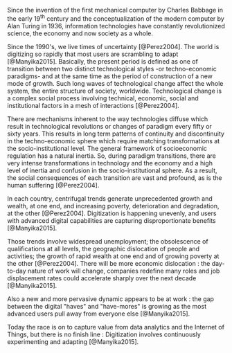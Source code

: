 Since the invention of the first mechanical computer by Charles Babbage in the early 19<sup>th</sup> century and the conceptualization of the modern computer by Alan Turing in 1936, information technologies have constantly revolutionized science, the economy and now society as a whole.

Since the 1990's, we live times of uncertainty [@Perez2004]. The world is digitizing so rapidly that most users are scrambling to adapt [@Manyika2015]. Basically, the present period is defined as one of transition between two distinct technological styles -or techno-economic paradigms- and at the same time as the period of construction of a new mode of growth. Such long waves of technological change affect the whole system, the entire structure of society, worldwide. Technological change is a complex social process involving technical, economic, social and institutional factors in a mesh of interactions [@Perez2004].

There are mechanisms inherent to the way technologies diffuse which result in technological revolutions or changes of paradigm every fifty or sixty years. This results in long term patterns of continuity and discontinuity in the techno-economic sphere which require matching transformations at the socio-institutional level. The general framework of socioeconomic regulation has a natural inertia. So, during paradigm transitions, there are very intense transformations in technology and the economy and a high level of inertia and confusion in the socio-institutional sphere. As a result, the social consequences of each transition are vast and profound, as is the human suffering [@Perez2004].

In each country, centrifugal trends generate unprecedented growth and wealth, at one end, and increasing poverty, deterioration and degradation, at the other [@Perez2004]. Digitization is happening unevenly, and users with advanced digital capabilities are capturing disproportionate benefits [@Manyika2015].

Those trends involve widespread unemployment; the obsolescence of qualifications at all levels, the geographic dislocation of people and activities; the growth of rapid wealth at one end and of growing poverty at the other [@Perez2004]. There will be more economic dislocation : the day-to-day nature of work will change, companies redefine many roles and job displacement rates could accelerate sharply over the next decade [@Manyika2015].

Also a new and more pervasive dynamic appears to be at work : the gap between the digital "haves" and "have-mores" is growing as the most advanced users pull away from everyone else [@Manyika2015].

Today the race is on to capture value from data analytics and the Internet of Things, but there is no finish line : Digitization involves continuously experimenting and adapting [@Manyika2015].
